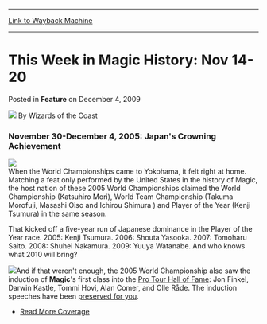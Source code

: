 
---
[Link to Wayback Machine](https://web.archive.org/web/20220122160804/https://magic.wizards.com/en/articles/archive/feature/week-magic-history-nov-14-20-2009-12-04)

[_metadata_:author]:- "Wizards of the Coast"
[_metadata_:description]:- "November 30-December 4, 2005: Japan's Crowning Achievement When the World Championships came to Yokohama, it felt right at home. Matching a feat only performed by the United States in the history of Magic, the host nation of these 2005 World Championships claimed the World Championship (Katsuhiro Mori), World Team Championship (Takuma Morofuji, Masashi Oiso and Ichirou Shimura"
[_metadata_:generator]:- "Drupal 7 (http://drupal.org)"
[_metadata_:node]:- "600246"
[_metadata_:publish_date]:- "2009-12-04"
[_metadata_:source]:- "div-main-content"
[_metadata_:title]:- "This Week in Magic History: Nov 14-20"
[_metadata_:wayback_capture_timestamp]:- "2022-01-22 16:08:04"
[_metadata_:wayback_raw_url]:- "https://web.archive.org/web/20220122160804id_/https://magic.wizards.com/en/articles/archive/feature/week-magic-history-nov-14-20-2009-12-04"
[_metadata_:wayback_url]:- "https://magic.wizards.com/en/articles/archive/feature/week-magic-history-nov-14-20-2009-12-04"
---


This Week in Magic History: Nov 14-20
=====================================



 Posted in **Feature**
 on December 4, 2009 






![](https://media.magic.wizards.com/styles/auth_small/public/images/person/wizards_author.jpg)
By Wizards of the Coast











### November 30-December 4, 2005: Japan's Crowning Achievement


![](https://media.magic.wizards.com/image_legacy_migration/mtg/images/daily/activity/act335_winners.jpg)  
When the World Championships came to Yokohama, it felt right at home. Matching a feat only performed by the United States in the history of Magic, the host nation of these 2005 World Championships claimed the World Championship (Katsuhiro Mori), World Team Championship (Takuma Morofuji, Masashi Oiso and Ichirou Shimura ) and Player of the Year (Kenji Tsumura) in the same season.


That kicked off a five-year run of Japanese dominance in the Player of the Year race. 2005: Kenji Tsumura. 2006: Shouta Yasooka. 2007: Tomoharu Saito. 2008: Shuhei Nakamura. 2009: Yuuya Watanabe. And who knows what 2010 will bring?


![](https://media.magic.wizards.com/image_legacy_migration/sideboard/images/worlds05/hof_stage.jpg)And if that weren't enough, the 2005 World Championship also saw the induction of **Magic**'s first class into the [Pro Tour Hall of Fame](/en/node/574031): Jon Finkel, Darwin Kastle, Tommi Hovi, Alan Comer, and Olle Råde. The induction speeches have been [preserved for you](/en/articles/archive/event-coverage/feature-hall-fame-induction-ceremony-2005-11-29).


* [Read More Coverage](/en/events/coverage/worlds-2005-japans-crowning-achievement)






